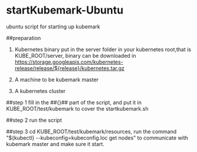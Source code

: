 # startKubemark-Ubuntu
ubuntu script for starting up kubemark

##preparation
  1. Kubernetes binary put in the server folder in your kubernetes root,that is KUBE_ROOT/server, binary can be downloaded in https://storage.googleapis.com/kubernetes-release/release/${release}/kubernetes.tar.gz 
  
  2. A machine to be kubemark master

  3. A kubernetes cluster
  
##step 1
  fill in the ##{}## part of the script, and put it in KUBE_ROOT/test/kubemark to cover the startkubemark.sh
  
##step 2
  run the script
  
##step 3
  cd KUBE_ROOT/test/kubemark/resources, run the command "${kubectl} --kubeconfig=kubeconfig.loc get nodes" to communicate with kubemark master and make sure it start.

